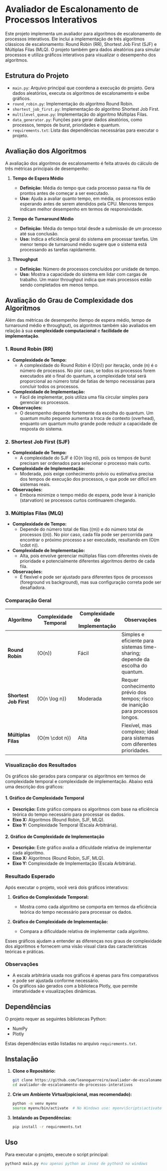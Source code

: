 # Avaliador de Escalonamento de Processos Interativos

Este projeto implementa um avaliador para algoritmos de escalonamento de processos interativos. Ele inclui a implementação de três algoritmos clássicos de escalonamento: Round Robin (RR), Shortest Job First (SJF) e Múltiplas Filas (MLQ). O projeto também gera dados aleatórios para simular processos e utiliza gráficos interativos para visualizar o desempenho dos algoritmos.

## Estrutura do Projeto

- `main.py`: Arquivo principal que coordena a execução do projeto. Gera dados aleatórios, executa os algoritmos de escalonamento e exibe gráficos.
- `round_robin.py`: Implementação do algoritmo Round Robin.
- `shortest_job_first.py`: Implementação do algoritmo Shortest Job First.
- `multilevel_queue.py`: Implementação do algoritmo Múltiplas Filas.
- `data_generator.py`: Funções para gerar dados aleatórios, como processos, tempos de burst, prioridades e quantum.
- `requirements.txt`: Lista das dependências necessárias para executar o projeto.

## Avaliação dos Algoritmos

A avaliação dos algoritmos de escalonamento é feita através do cálculo de três métricas principais de desempenho:

1. **Tempo de Espera Médio**
   - **Definição:** Média do tempo que cada processo passa na fila de prontos antes de começar a ser executado.
   - **Uso:** Ajuda a avaliar quanto tempo, em média, os processos estão esperando antes de serem atendidos pela CPU. Menores tempos indicam melhor desempenho em termos de responsividade.

2. **Tempo de Turnaround Médio**
   - **Definição:** Média do tempo total desde a submissão de um processo até sua conclusão.
   - **Uso:** Indica a eficiência geral do sistema em processar tarefas. Um menor tempo de turnaround médio sugere que o sistema está processando as tarefas rapidamente.

3. **Throughput**
   - **Definição:** Número de processos concluídos por unidade de tempo.
   - **Uso:** Mostra a capacidade do sistema em lidar com cargas de trabalho. Um maior throughput indica que mais processos estão sendo completados em menos tempo.

  ## Avaliação do Grau de Complexidade dos Algoritmos

Além das métricas de desempenho (tempo de espera médio, tempo de turnaround médio e throughput), os algoritmos também são avaliados em relação à sua **complexidade computacional** e **facilidade de implementação**.

### 1. Round Robin (RR)

- **Complexidade de Tempo:**
  - A complexidade do Round Robin é \(O(n)\) por iteração, onde \(n\) é o número de processos. No pior caso, se todos os processos forem executados até o final do quantum, a complexidade total será proporcional ao número total de fatias de tempo necessárias para concluir todos os processos.
- **Complexidade de Implementação:**
  - Fácil de implementar, pois utiliza uma fila circular simples para gerenciar os processos.
- **Observações:**
  - O desempenho depende fortemente da escolha do quantum. Um quantum muito pequeno aumenta a troca de contexto (overhead), enquanto um quantum muito grande pode reduzir a capacidade de resposta do sistema.

### 2. Shortest Job First (SJF)

- **Complexidade de Tempo:**
  - A complexidade do SJF é \(O(n \log n)\), pois os tempos de burst precisam ser ordenados para selecionar o processo mais curto.
- **Complexidade de Implementação:**
  - Moderada, pois exige conhecimento prévio ou estimativa precisa dos tempos de execução dos processos, o que pode ser difícil em sistemas reais.
- **Observações:**
  - Embora minimize o tempo médio de espera, pode levar à inanição (starvation) se processos curtos continuarem chegando.

### 3. Múltiplas Filas (MLQ)

- **Complexidade de Tempo:**
  - Depende do número total de filas (\(m\)) e do número total de processos (\(n\)). No pior caso, cada fila pode ser percorrida para encontrar o próximo processo a ser executado, resultando em \(O(m \cdot n)\).
- **Complexidade de Implementação:**
  - Alta, pois envolve gerenciar múltiplas filas com diferentes níveis de prioridade e potencialmente diferentes algoritmos dentro de cada fila.
- **Observações:**
  - É flexível e pode ser ajustado para diferentes tipos de processos (foreground vs background), mas sua configuração correta pode ser desafiadora.

### Comparação Geral

| Algoritmo         | Complexidade Temporal | Complexidade de Implementação | Observações                                                                 |
|--------------------|------------------------|--------------------------------|-----------------------------------------------------------------------------|
| **Round Robin**    | \(O(n)\)              | Fácil                         | Simples e eficiente para sistemas time-sharing; depende da escolha do quantum. |
| **Shortest Job First** | \(O(n \log n)\)     | Moderada                      | Requer conhecimento prévio dos tempos; risco de inanição para processos longos. |
| **Múltiplas Filas** | \(O(m \cdot n)\)      | Alta                          | Flexível, mas complexo; ideal para sistemas com diferentes prioridades.        |


### Visualização dos Resultados

Os gráficos são gerados para comparar os algoritmos em termos de complexidade temporal e complexidade de implementação. Abaixo está uma descrição dos gráficos:

#### 1. Gráfico de Complexidade Temporal

- **Descrição:** Este gráfico compara os algoritmos com base na eficiência teórica do tempo necessário para processar os dados.
- **Eixo X:** Algoritmos (Round Robin, SJF, MLQ).
- **Eixo Y:** Complexidade Temporal (Escala Arbitrária).

#### 2. Gráfico de Complexidade de Implementação

- **Descrição:** Este gráfico avalia a dificuldade relativa de implementar cada algoritmo.
- **Eixo X:** Algoritmos (Round Robin, SJF, MLQ).
- **Eixo Y:** Complexidade de Implementação (Escala Arbitrária).

### Resultado Esperado

Após executar o projeto, você verá dois gráficos interativos:

1. **Gráfico de Complexidade Temporal:**
   - Mostra como cada algoritmo se comporta em termos da eficiência teórica do tempo necessário para processar os dados.

2. **Gráfico de Complexidade de Implementação:**
   - Compara a dificuldade relativa de implementar cada algoritmo.

Esses gráficos ajudam a entender as diferenças nos graus de complexidade dos algoritmos e fornecem uma visão visual clara das características teóricas e práticas.

### Observações

- A escala arbitrária usada nos gráficos é apenas para fins comparativos e pode ser ajustada conforme necessário.
- Os gráficos são gerados com a biblioteca Plotly, que permite interatividade e visualizações dinâmicas.

## Dependências

O projeto requer as seguintes bibliotecas Python:

- NumPy
- Plotly

Estas dependências estão listadas no arquivo `requirements.txt`.

## Instalação

1. **Clone o Repositório:**
   ```bash
   git clone https://github.com/leanoguerreiro/avaliador-de-escalonamento-de-processos-interativos.git
   cd avaliador-de-escalonamento-de-processos-interativos
2. **Crie um Ambiente Virtual(opicional, mas recomendado):**
   ```bash
   python -m venv myenv
   source myenv/bin/activate  # No Windows use: myenv\Scripts\activate
3. **Intalando as Dependências:**
   ```bash
   pip install -r requirements.txt

## Uso

Para executar o projeto, execute o script principal:
```bash
python3 main.py #ou apenas python ao invez de python3 no windows 
